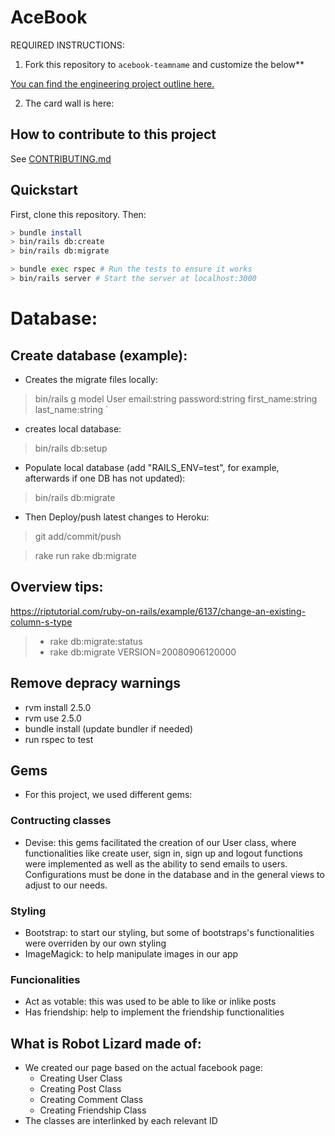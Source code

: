 # AceBook

REQUIRED INSTRUCTIONS:

1. Fork this repository to `acebook-teamname` and customize
the below**

[You can find the engineering project outline here.](https://github.com/makersacademy/course/tree/master/engineering_projects/rails)

2. The card wall is here: <please update>

## How to contribute to this project
See [CONTRIBUTING.md](CONTRIBUTING.md)

## Quickstart

First, clone this repository. Then:

```bash
> bundle install
> bin/rails db:create
> bin/rails db:migrate

> bundle exec rspec # Run the tests to ensure it works
> bin/rails server # Start the server at localhost:3000
```

# Database:

## Create database (example):
- Creates the migrate files locally:
> bin/rails g model User email:string password:string first_name:string last_name:string ` 
- creates local database:
> bin/rails db:setup
- Populate local database (add "RAILS_ENV=test", for example, afterwards if one DB has not updated):
> bin/rails db:migrate 

- Then Deploy/push latest changes to Heroku:
> git add/commit/push

> rake run rake db:migrate

## Overview tips:
https://riptutorial.com/ruby-on-rails/example/6137/change-an-existing-column-s-type
> - rake db:migrate:status
> - rake db:migrate VERSION=20080906120000

## Remove depracy warnings

- rvm install 2.5.0
- rvm use 2.5.0
- bundle install (update bundler if needed)
- run rspec to test

## Gems

- For this project, we used different gems:

### Contructing classes

- Devise: this gems facilitated the creation of our User class, where functionalities like create user, sign in, sign up and logout functions were implemented as well as the ability to send emails to users. Configurations must be done in the database and in the general views to adjust to our needs. 

### Styling

- Bootstrap: to start our styling, but some of bootstraps's functionalities were overriden by our own styling
- ImageMagick: to help manipulate images in our app

### Funcionalities

- Act as votable: this was used to be able to like or inlike posts
- Has friendship: help to implement the friendship functionalities


## What is Robot Lizard made of:

- We created our page based on the actual facebook page:
  - Creating User Class
  - Creating Post Class
  - Creating Comment Class
  - Creating Friendship Class
- The classes are interlinked by each relevant ID
 
 
